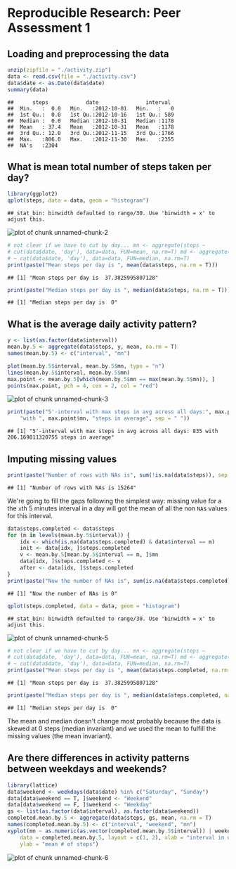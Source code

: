 # Reproducible Research: Peer Assessment 1


## Loading and preprocessing the data

```r
unzip(zipfile = "./activity.zip")
data <- read.csv(file = "./activity.csv")
data$date <- as.Date(data$date)
summary(data)
```

```
##      steps            date               interval   
##  Min.   :  0.0   Min.   :2012-10-01   Min.   :   0  
##  1st Qu.:  0.0   1st Qu.:2012-10-16   1st Qu.: 589  
##  Median :  0.0   Median :2012-10-31   Median :1178  
##  Mean   : 37.4   Mean   :2012-10-31   Mean   :1178  
##  3rd Qu.: 12.0   3rd Qu.:2012-11-15   3rd Qu.:1766  
##  Max.   :806.0   Max.   :2012-11-30   Max.   :2355  
##  NA's   :2304
```



## What is mean total number of steps taken per day?

```r
library(ggplot2)
qplot(steps, data = data, geom = "histogram")
```

```
## stat_bin: binwidth defaulted to range/30. Use 'binwidth = x' to adjust this.
```

![plot of chunk unnamed-chunk-2](figure/unnamed-chunk-2.png) 

```r
# not clear if we have to cut by day... mn <- aggregate(steps ~
# cut(data$date, 'day'), data=data, FUN=mean, na.rm=T) md <- aggregate(steps
# ~ cut(data$date, 'day'), data=data, FUN=median, na.rm=T)
print(paste("Mean steps per day is ", mean(data$steps, na.rm = T)))
```

```
## [1] "Mean steps per day is  37.3825995807128"
```

```r
print(paste("Median steps per day is ", median(data$steps, na.rm = T)))
```

```
## [1] "Median steps per day is  0"
```



## What is the average daily activity pattern?

```r
y <- list(as.factor(data$interval))
mean.by.5 <- aggregate(data$steps, y, mean, na.rm = T)
names(mean.by.5) <- c("interval", "mn")

plot(mean.by.5$interval, mean.by.5$mn, type = "n")
lines(mean.by.5$interval, mean.by.5$mn)
max.point <- mean.by.5[which(mean.by.5$mn == max(mean.by.5$mn)), ]
points(max.point, pch = 4, cex = 2, col = "red")
```

![plot of chunk unnamed-chunk-3](figure/unnamed-chunk-3.png) 

```r
print(paste("5'-interval with max steps in avg across all days:", max.point$interval, 
    "with ", max.point$mn, "steps in average", sep = " "))
```

```
## [1] "5'-interval with max steps in avg across all days: 835 with  206.169811320755 steps in average"
```



## Imputing missing values

```r
print(paste("Number of rows with NAs is", sum(!is.na(data$steps)), sep = " "))
```

```
## [1] "Number of rows with NAs is 15264"
```

We're going to fill the gaps following the simplest way:
missing value for a the `x`th 5 minutes interval in a day will got the mean of all the non `NA`s values for this interval.


```r
data$steps.completed <- data$steps
for (m in levels(mean.by.5$interval)) {
    idx <- which(is.na(data$steps.completed) & data$interval == m)
    init <- data[idx, ]$steps.completed
    v <- mean.by.5[mean.by.5$interval == m, ]$mn
    data[idx, ]$steps.completed <- v
    after <- data[idx, ]$steps.completed
}
print(paste("Now the number of NAs is", sum(is.na(data$steps.completed)), sep = " "))
```

```
## [1] "Now the number of NAs is 0"
```

```r
qplot(steps.completed, data = data, geom = "histogram")
```

```
## stat_bin: binwidth defaulted to range/30. Use 'binwidth = x' to adjust this.
```

![plot of chunk unnamed-chunk-5](figure/unnamed-chunk-5.png) 

```r
# not clear if we have to cut by day... mn <- aggregate(steps ~
# cut(data$date, 'day'), data=data, FUN=mean, na.rm=T) md <- aggregate(steps
# ~ cut(data$date, 'day'), data=data, FUN=median, na.rm=T)
print(paste("Mean steps per day is ", mean(data$steps.completed, na.rm = T)))
```

```
## [1] "Mean steps per day is  37.3825995807128"
```

```r
print(paste("Median steps per day is ", median(data$steps.completed, na.rm = T)))
```

```
## [1] "Median steps per day is  0"
```


The mean and median doesn't change most probably because the data is skewed at 0 steps (median invariant) and we used the mean to fulfill the missing values (the mean invariant).


## Are there differences in activity patterns between weekdays and weekends?

```r
library(lattice)
data$weekend <- weekdays(data$date) %in% c("Saturday", "Sunday")
data[data$weekend == T, ]$weekend <- "Weekend"
data[data$weekend == F, ]$weekend <- "Weekday"
gs <- list(as.factor(data$interval), as.factor(data$weekend))
completed.mean.by.5 <- aggregate(data$steps, gs, mean, na.rm = T)
names(completed.mean.by.5) <- c("interval", "weekend", "mn")
xyplot(mn ~ as.numeric(as.vector(completed.mean.by.5$interval)) | weekend, type = "l", 
    data = completed.mean.by.5, layout = c(1, 2), xlab = "interval in day", 
    ylab = "mean # of steps")
```

![plot of chunk unnamed-chunk-6](figure/unnamed-chunk-6.png) 

